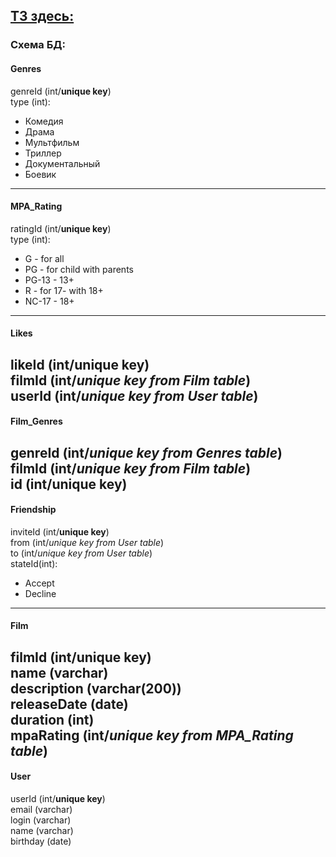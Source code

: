 ## [ТЗ здесь:](https://cloud.mail.ru/public/FDzh/qALfZDJyS/%5BBoominfo.ORG%5D%20%D0%A1%D0%BF%D1%80%D0%B8%D0%BD%D1%82%2010/%5BBoominfo.ORG%5D%204%20%D0%9F%D1%80%D0%BE%D0%B5%D0%BA%D1%82/%5BBoominfo.ORG%5D%20%D0%A2%D0%B5%D1%85%D0%BD%D0%B8%D1%87%D0%B5%D1%81%D0%BA%D0%BE%D0%B5%20%D0%B7%D0%B0%D0%B4%D0%B0%D0%BD%D0%B8%D0%B5.jpg)

### Схема БД:
#### Genres
genreId (int/**unique key**)  
type (int):
- Комедия
- Драма
- Мультфильм
- Триллер
- Документальный
- Боевик
---------

#### MPA_Rating
ratingId (int/**unique key**)  
type (int):
- G - for all
- PG - for child with parents
- PG-13 - 13+
- R -  for 17- with 18+
- NC-17 - 18+
---------

#### Likes
likeId (int/**unique key**)  
filmId (int/*unique key from Film table*)    
userId (int/*unique key from User table*)
---------

#### Film_Genres
genreId (int/*unique key from Genres table*)  
filmId (int/*unique key from Film table*)    
id (int/**unique key**)
---------

#### Friendship
inviteId (int/**unique key**)  
from (int/*unique key from User table*)    
to (int/*unique key from User table*)  
stateId(int):
- Accept
- Decline
---------

#### Film 
filmId (int/**unique key**)  
name (varchar)  
description (varchar(200))  
releaseDate (date)  
duration (int)  
mpaRating (int/*unique key from MPA_Rating table*)
---------

#### User 
userId (int/**unique key**)  
email (varchar)  
login (varchar)  
name (varchar)  
birthday (date)  